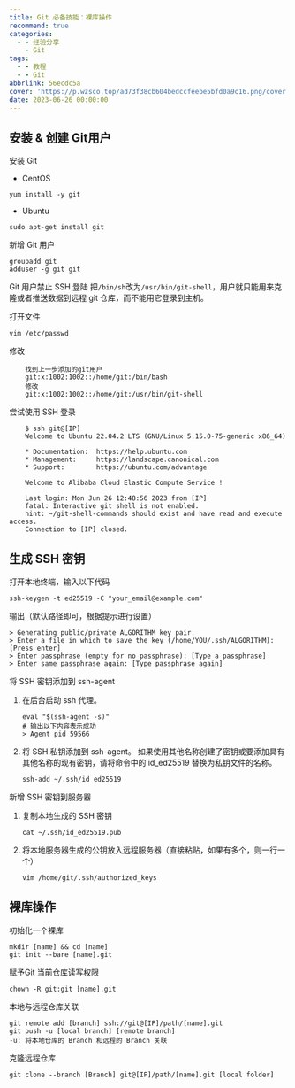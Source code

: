 ```yaml
---
title: Git 必备技能：裸库操作
recommend: true
categories:
  - - 经验分享
    - Git
tags:
  - - 教程
  - - Git
abbrlink: 56ecdc5a
cover: 'https://p.wzsco.top/ad73f38cb604bedccfeebe5bfd0a9c16.png/cover'
date: 2023-06-26 00:00:00
---
```


## 安装 & 创建 Git用户

安装 Git

- CentOS

```SHELL
yum install -y git
```

- Ubuntu

```SHELL
sudo apt-get install git
```

新增 Git 用户

```SHELL
groupadd git
adduser -g git git
```

Git 用户禁止 SSH 登陆
把`/bin/sh`改为`/usr/bin/git-shell`，用户就只能用来克隆或者推送数据到远程 git 仓库，而不能用它登录到主机。

打开文件

```shell
vim /etc/passwd
```

修改

```shell
    找到上一步添加的git用户
    git:x:1002:1002::/home/git:/bin/bash 
    修改
    git:x:1002:1002::/home/git:/usr/bin/git-shell
```

尝试使用 SSH 登录

```shell
    $ ssh git@[IP]
    Welcome to Ubuntu 22.04.2 LTS (GNU/Linux 5.15.0-75-generic x86_64)

    * Documentation:  https://help.ubuntu.com
    * Management:     https://landscape.canonical.com
    * Support:        https://ubuntu.com/advantage

    Welcome to Alibaba Cloud Elastic Compute Service !

    Last login: Mon Jun 26 12:48:56 2023 from [IP]
    fatal: Interactive git shell is not enabled.
    hint: ~/git-shell-commands should exist and have read and execute access.
    Connection to [IP] closed.
```

## 生成 SSH 密钥

打开本地终端，输入以下代码

```shell
ssh-keygen -t ed25519 -C "your_email@example.com"
```

输出（默认路径即可，根据提示进行设置）

```text
> Generating public/private ALGORITHM key pair.
> Enter a file in which to save the key (/home/YOU/.ssh/ALGORITHM):[Press enter]
> Enter passphrase (empty for no passphrase): [Type a passphrase]
> Enter same passphrase again: [Type passphrase again]
```

将 SSH 密钥添加到 ssh-agent

1. 在后台启动 ssh 代理。
    ```shell
    eval "$(ssh-agent -s)"
    # 输出以下内容表示成功
    > Agent pid 59566
    ```
2. 将 SSH 私钥添加到 ssh-agent。 如果使用其他名称创建了密钥或要添加具有其他名称的现有密钥，请将命令中的 id_ed25519
   替换为私钥文件的名称。
    ```shell
    ssh-add ~/.ssh/id_ed25519
    ```

新增 SSH 密钥到服务器

1. 复制本地生成的 SSH 密钥
   ```shell
   cat ~/.ssh/id_ed25519.pub
   ```
2. 将本地服务器生成的公钥放入远程服务器（直接粘贴，如果有多个，则一行一个）
   ```shell
   vim /home/git/.ssh/authorized_keys
   ```

## 裸库操作

初始化一个裸库

   ```shell
   mkdir [name] && cd [name]
   git init --bare [name].git
   ```

赋予Git 当前仓库读写权限

   ```shell
   chown -R git:git [name].git
   ```

本地与远程仓库关联

   ```shell
   git remote add [branch] ssh://git@[IP]/path/[name].git
   git push -u [local branch] [remote branch]
   -u: 将本地仓库的 Branch 和远程的 Branch 关联
   ```

克隆远程仓库

   ```shell
   git clone --branch [Branch] git@[IP]/path/[name].git [local folder]
   ```